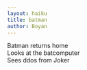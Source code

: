 ```yaml
---
layout: haiku
title: batman
author: Boyan
---
```


Batman returns home<br>
Looks at the batcomputer<br>
Sees ddos from Joker<br>
